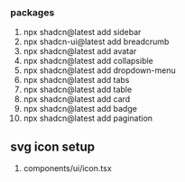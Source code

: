 ### packages
1. npx shadcn@latest add sidebar
2. npx shadcn-ui@latest add breadcrumb
3. npx shadcn@latest add avatar
4. npx shadcn@latest add collapsible
5. npx shadcn@latest add dropdown-menu
6. npx shadcn@latest add tabs
7. npx shadcn@latest add table
8. npx shadcn@latest add card
9. npx shadcn@latest add badge
10. npx shadcn@latest add pagination






## svg icon setup 
1. components/ui/icon.tsx
